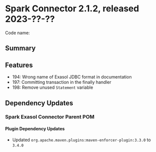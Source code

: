 # Spark Connector 2.1.2, released 2023-??-??

Code name:

## Summary

## Features

* 194: Wrong name of Exasol JDBC format in documentation
* 197: Committing transaction in the finally handler
* 198: Remove unused `Statement` variable

## Dependency Updates

### Spark Exasol Connector Parent POM

#### Plugin Dependency Updates

* Updated `org.apache.maven.plugins:maven-enforcer-plugin:3.3.0` to `3.4.0`
